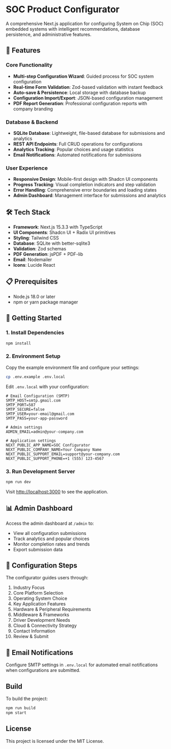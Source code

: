 # SOC Product Configurator

A comprehensive Next.js application for configuring System on Chip (SOC) embedded systems with intelligent recommendations, database persistence, and administrative features.

## 🚀 Features

### Core Functionality
- **Multi-step Configuration Wizard**: Guided process for SOC system configuration
- **Real-time Form Validation**: Zod-based validation with instant feedback
- **Auto-save & Persistence**: Local storage with database backup
- **Configuration Import/Export**: JSON-based configuration management
- **PDF Report Generation**: Professional configuration reports with company branding

### Database & Backend
- **SQLite Database**: Lightweight, file-based database for submissions and analytics
- **REST API Endpoints**: Full CRUD operations for configurations
- **Analytics Tracking**: Popular choices and usage statistics
- **Email Notifications**: Automated notifications for submissions

### User Experience
- **Responsive Design**: Mobile-first design with Shadcn UI components
- **Progress Tracking**: Visual completion indicators and step validation
- **Error Handling**: Comprehensive error boundaries and loading states
- **Admin Dashboard**: Management interface for submissions and analytics

## 🛠️ Tech Stack

- **Framework**: Next.js 15.3.3 with TypeScript
- **UI Components**: Shadcn UI + Radix UI primitives
- **Styling**: Tailwind CSS
- **Database**: SQLite with better-sqlite3
- **Validation**: Zod schemas
- **PDF Generation**: jsPDF + PDF-lib
- **Email**: Nodemailer
- **Icons**: Lucide React

## 📋 Prerequisites

- Node.js 18.0 or later
- npm or yarn package manager

## 🚀 Getting Started

### 1. Install Dependencies
```bash
npm install
```

### 2. Environment Setup
Copy the example environment file and configure your settings:

```bash
cp .env.example .env.local
```

Edit `.env.local` with your configuration:

```env
# Email Configuration (SMTP)
SMTP_HOST=smtp.gmail.com
SMTP_PORT=587
SMTP_SECURE=false
SMTP_USER=your-email@gmail.com
SMTP_PASS=your-app-password

# Admin settings
ADMIN_EMAIL=admin@your-company.com

# Application settings
NEXT_PUBLIC_APP_NAME=SOC Configurator
NEXT_PUBLIC_COMPANY_NAME=Your Company Name
NEXT_PUBLIC_SUPPORT_EMAIL=support@your-company.com
NEXT_PUBLIC_SUPPORT_PHONE=+1 (555) 123-4567
```

### 3. Run Development Server
```bash
npm run dev
```

Visit [http://localhost:3000](http://localhost:3000) to see the application.

## 📊 Admin Dashboard

Access the admin dashboard at `/admin` to:

- View all configuration submissions
- Track analytics and popular choices
- Monitor completion rates and trends
- Export submission data

## 🔧 Configuration Steps

The configurator guides users through:

1. Industry Focus
2. Core Platform Selection
3. Operating System Choice
4. Key Application Features
5. Hardware & Peripheral Requirements
6. Middleware & Frameworks
7. Driver Development Needs
8. Cloud & Connectivity Strategy
9. Contact Information
10. Review & Submit

## 📧 Email Notifications

Configure SMTP settings in `.env.local` for automated email notifications when configurations are submitted.

## Build
To build the project:
```bash
npm run build
npm start
```

## License
This project is licensed under the MIT License.
